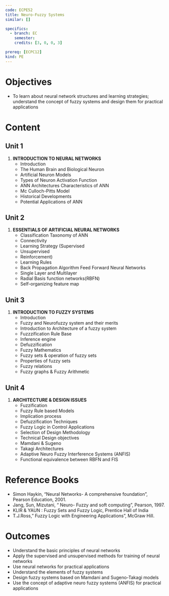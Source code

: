 ```yaml
---
code: ECPE52
title: Neuro-Fuzzy Systems
similar: []

specifics:
  - branch: EC
    semester: 
    credits: [3, 0, 0, 3]

prereq: [ECPC12]
kind: PE
---
```


# Objectives

- To learn about neural network structures and learning strategies; understand the concept of fuzzy systems and design them for practical applications

# Content

## Unit 1

1. **INTRODUCTION TO NEURAL NETWORKS**
   - Introduction
   - The Human Brain and Biological Neuron
   - Artificial Neuron Models
   - Types of Neuron Activation Function
   - ANN Architectures Characteristics of ANN
   - Mc Culloch-Pitts Model
   - Historical Developments
   - Potential Applications of ANN

## Unit 2

1. **ESSENTIALS OF ARTIFICIAL NEURAL NETWORKS**
   - Classification Taxonomy of ANN
   - Connectivity
   - Learning Strategy (Supervised
   - Unsupervised
   - Reinforcement)
   - Learning Rules
   - Back Propagation Algorithm Feed Forward Neural Networks
   - Single Layer and Multilayer
   - Radial Basis function networks(RBFN)
   - Self-organizing feature map

## Unit 3

1. **INTRODUCTION TO FUZZY SYSTEMS**
   - Introduction
   - Fuzzy and Neurofuzzy system and their merits
   - Introduction to Architecture of a fuzzy system
   - Fuzzzification Rule Base
   - Inference engine
   - Defuzzification
   - Fuzzy Mathematics
   - Fuzzy sets & operation of fuzzy sets
   - Properties of fuzzy sets
   - Fuzzy relations
   - Fuzzy graphs & Fuzzy Arithmetic

## Unit 4

1. **ARCHITECTURE & DESIGN ISSUES**
   - Fuzzification
   - Fuzzy Rule based Models
   - Implication process
   - Defuzzification Techniques
   - Fuzzy Logic in Control Applications
   - Selection of Design Methodology
   - Technical Design objectives
   - Mamdani & Sugeno
   - Takagi Architectures
   - Adaptive Neuro Fuzzy Interference Systems (ANFIS)
   - Functional equivalence between RBFN and FIS

# Reference Books

- Simon Haykin, “Neural Networks- A comprehensive foundation”, Pearson Education, 2001.
- Jang, Sun, Mizutani, “ Neuro- Fuzzy and soft computing”, Pearson, 1997.
- KLIR & YAUN : Fuzzy Sets and Fuzzy Logic, Prentice Hall of India
- T.J.Ross,” Fuzzy Logic with Engineering Applications”, McGraw Hill.

# Outcomes

- Understand the basic principles of neural networks
- Apply the supervised and unsupervised methods for training of neural networks
- Use neural networks for practical applications
- Understand the elements of fuzzy systems
- Design fuzzy systems based on Mamdani and Sugeno-Takagi models
- Use the concept of adaptive neuro fuzzy systems (ANFIS) for practical applications

